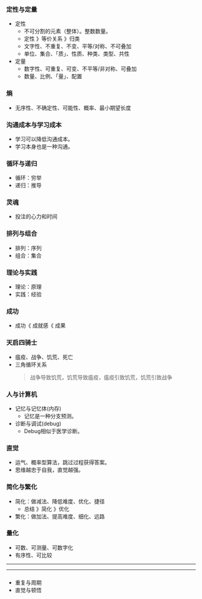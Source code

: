 
### 定性与定量
- 定性
  - 不可分割的元素（整体）。整数数量。
  - 定性 》等价关系 》归类
  - 文字性、不重复、不变、平等/对称、不可叠加
  - 单位、集合、「质」、性质、种类、类型、共性
- 定量
  - 数字性、可重复、可变、不平等/非对称、可叠加
  - 数量、比例、「量」、配置


[统计学]:定性变量、定量变量
[定性分析、定量分析]:\


### 熵
- 无序性、不确定性、可能性、概率、最小期望长度


### 沟通成本与学习成本
- 学习可以降低沟通成本。
- 学习本身也是一种沟通。


### 循环与递归
- 循环：穷举
- 递归：推导


### 灵魂
- 投注的心力和时间


### 排列与组合
- 排列：序列
- 组合：集合


### 理论与实践
- 理论：原理
- 实践：经验


### 成功
- 成功《 成就感《 成果


### 天启四骑士
- 瘟疫、战争、饥荒、死亡
- 三角循环关系
  > 战争导致饥荒，饥荒导致瘟疫，瘟疫引致饥荒，饥荒引致战争
 
[战争成本高昂导致资源紧张，粮食不足则体弱多病容易感染，瘟疫流行减少人口与劳动力，内部经济衰退趋向掠夺外部资源]:\


### 人与计算机
- 记忆与记忆体(内存)
  - 记忆是一种分支预测。
- 诊断与调试(debug)
  - Debug相似于医学诊断。


### 直觉
- 运气、概率型算法，跳过过程获得答案。
- 思维越忠于自我，直觉越强。


### 简化与繁化
- 简化：做减法、降低难度、优化、捷径
  - 总结 》简化 》优化
- 繁化：做加法、提高难度、细化、远路


### 量化
- 可数、可测量、可数字化
- 有序性、可比较


---
---
###
- 重复与周期
- 直觉与顿悟
